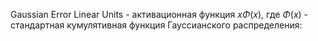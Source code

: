 Gaussian Error Linear Units - активационная функция $x\Phi(x)$, где $\Phi(x)$ - стандартная кумулятивная функция Гауссианского распределения: 